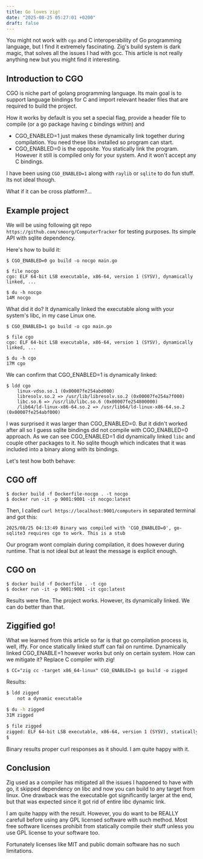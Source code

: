 ```yaml
---
title: Go loves zig!
date: "2025-08-25 05:27:01 +0200"
draft: false
---
```


You might not work with `cgo` and C interoperability of Go programming language, but I find it extremely fascinating. Zig's build system is dark magic, that solves all the issues I had with gcc. This article is not really anything new but you might find it interesting.

<!--more-->

## Introduction to CGO

CGO is niche part of golang programming language. Its main goal is to support language bindings for C and import relevant header files that are required to build the project. 

How it works by default is you set a special flag, provide a header file to compile (or a go package having c bindings within) and 
- CGO_ENABLED=1 just makes these dynamically link together during compilation. You need these libs installed so program can start.
- CGO_ENABLED=0 is the opposite. You statically link the program. However it still is compiled only for your system. And it won't accept any C bindings.

I have been using `CGO_ENABLED=1` along with `raylib` or `sqlite` to do fun stuff. Its not ideal though.

What if it can be cross platform?...

## Example project

We will be using following git repo `https://github.com/smoorg/ComputerTracker` for testing purposes. Its simple API with sqlite dependency. 

Here's how to build it:

```shell
$ CGO_ENABLED=0 go build -o nocgo main.go

$ file nocgo
cgo: ELF 64-bit LSB executable, x86-64, version 1 (SYSV), dynamically linked, ...

$ du -h nocgo
14M	nocgo
```

What did it do? It dynamically linked the executable along with your system's libc, in my case Linux one.

```shell
$ CGO_ENABLED=1 go build -o cgo main.go

$ file cgo
cgo: ELF 64-bit LSB executable, x86-64, version 1 (SYSV), dynamically linked, ...

$ du -h cgo
17M	cgo
```
 
We can confirm that CGO_ENABLED=1 is dynamically linked:

```shell
$ ldd cgo
	linux-vdso.so.1 (0x00007fe254abd000)
	libresolv.so.2 => /usr/lib/libresolv.so.2 (0x00007fe254a7f000)
	libc.so.6 => /usr/lib/libc.so.6 (0x00007fe254800000)
	/lib64/ld-linux-x86-64.so.2 => /usr/lib64/ld-linux-x86-64.so.2 (0x00007fe254abf000)

```

I was surprised it was larger than CGO_ENABLED=0. But it didn't worked after all so I guess sqlite bindings did not compile with CGO_ENABLED=0 approach. As we can see CGO_ENABLED=1 did dynamically linked `libc` and couple other packages to it. No sqlite though which indicates that it was included into a binary along with its bindings.

Let's test how both behave:

## CGO off

```shell
$ docker build -f Dockerfile-nocgo . -t nocgo
$ docker run -it -p 9001:9001 -it nocgo:latest
```

Then, I called `curl https://localhost:9001/computers` in separated terminal and got this:

```shell
2025/08/25 04:13:49 Binary was compiled with 'CGO_ENABLED=0', go-sqlite3 requires cgo to work. This is a stub
```

Our program wont complain during compilation, it does however during runtime. That is not ideal but at least the message is explicit enough.

## CGO on

```shell
$ docker build -f Dockerfile . -t cgo
$ docker run -it -p 9001:9001 -it cgo:latest
```

Results were fine. The project works. However, its dynamically linked. We can do better than that.

## Ziggified go!

What we learned from this article so far is that go compilation process is, well, iffy. For once statically linked stuff can fail on runtime. Dynamically linked CGO_ENABLE=1 however works but only on certain system. How can we mitigate it? Replace C compiler with zig!

```shell
$ CC="zig cc -target x86_64-linux" CGO_ENABLED=1 go build -o zigged
```

Results:
```sh
$ ldd zigged
	not a dynamic executable

$ du -h zigged
31M	zigged

$ file zigged
zigged: ELF 64-bit LSB executable, x86-64, version 1 (SYSV), statically linked ...
$
```

Binary results proper curl responses as it should. I am quite happy with it.

## Conclusion

Zig used as a compiler has mitigated all the issues I happened to have with go, it skipped dependency on libc and now you can build to any target from linux. One drawback was the executable got significantly larger at the end, but that was expected since it got rid of entire libc dynamic link. 

I am quite happy with the result. However, you do want to be REALLY carefull before using any GPL licensed software with such method. Most free software licenses prohibit from statically compile their stuff unless you use GPL license to your software too. 

Fortunately licenses like MIT and public domain software has no such limitations.

